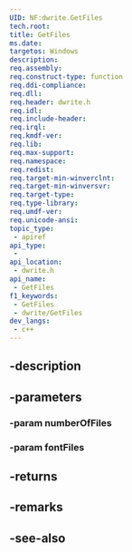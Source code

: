 ```yaml
---
UID: NF:dwrite.GetFiles
tech.root: 
title: GetFiles
ms.date: 
targetos: Windows
description: 
req.assembly: 
req.construct-type: function
req.ddi-compliance: 
req.dll: 
req.header: dwrite.h
req.idl: 
req.include-header: 
req.irql: 
req.kmdf-ver: 
req.lib: 
req.max-support: 
req.namespace: 
req.redist: 
req.target-min-winverclnt: 
req.target-min-winversvr: 
req.target-type: 
req.type-library: 
req.umdf-ver: 
req.unicode-ansi: 
topic_type:
 - apiref
api_type:
 - 
api_location:
 - dwrite.h
api_name:
 - GetFiles
f1_keywords:
 - GetFiles
 - dwrite/GetFiles
dev_langs:
 - c++
---
```


## -description

## -parameters

### -param numberOfFiles

### -param fontFiles

## -returns

## -remarks

## -see-also

